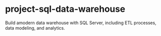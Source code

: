 # project-sql-data-warehouse
Build amodern data warehouse with SQL Server, including ETL processes, data modeling, and analytics.
